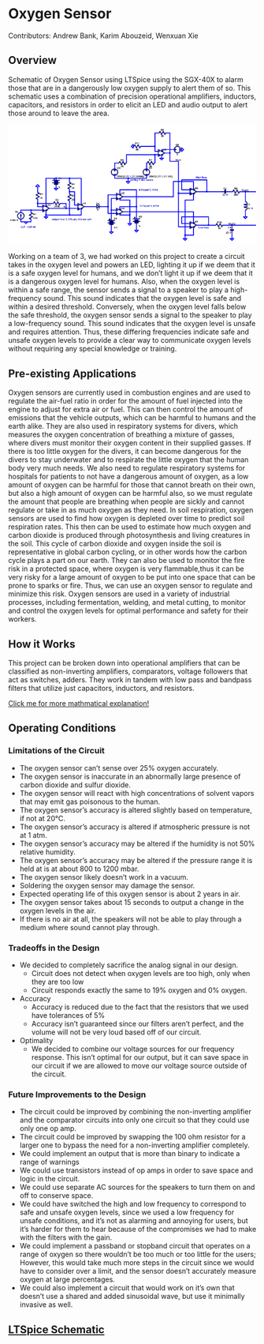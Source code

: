 # Oxygen Sensor

Contributors: Andrew Bank, Karim Abouzeid, Wenxuan Xie

## Overview

Schematic of Oxygen Sensor using LTSpice using the SGX-40X to alarm those that are in a dangerously low oxygen supply to alert them of so. This schematic uses a combination of precision operational amplifiers, inductors, capacitors, and resistors in order to elicit an LED and audio output to alert those around to leave the area.

![Image of Completed Schematic](Oxygen_Sensor_Circuit_Image.png)

Working on a team of 3, we had worked on this project to create a circuit takes in the oxygen level and powers an LED, lighting it up if we deem that it is a safe oxygen level for humans, and we don’t light it up if we deem that it is a dangerous oxygen level for humans. Also, when the oxygen level is within a safe range, the sensor sends a signal to a speaker to play a high-frequency sound. This sound indicates that the oxygen level is safe and within a desired threshold. Conversely, when the oxygen level falls below the safe threshold, the oxygen sensor sends a signal to the speaker to play a low-frequency sound. This sound indicates that the oxygen level is unsafe and requires attention. Thus, these differing frequencies indicate safe and unsafe oxygen levels to provide a clear way to communicate oxygen levels without requiring any special knowledge or training.

## Pre-existing Applications

Oxygen sensors are currently used in combustion engines and are used to regulate the air-fuel ratio in order for the amount of fuel injected into the engine to adjust for extra air or fuel. This can then control the amount of emissions that the vehicle outputs, which can be harmful to humans and the earth alike.
They are also used in respiratory systems for divers, which measures the oxygen concentration of breathing a mixture of gasses, where divers must monitor their oxygen content in their supplied gasses. If there is too little oxygen for the divers, it can become dangerous for the divers to stay underwater and to respirate the little oxygen that the human body very much needs.
We also need to regulate respiratory systems for hospitals for patients to not have a dangerous amount of oxygen, as a low amount of oxygen can be harmful for those that cannot breath on their own, but also a high amount of oxygen can be harmful also, so we must regulate the amount that people are breathing when people are sickly and cannot regulate or take in as much oxygen as they need.
In soil respiration, oxygen sensors are used to find how oxygen is depleted over time to predict soil respiration rates. This then can be used to estimate how much oxygen and carbon dioxide is produced through photosynthesis and living creatures in the soil. This cycle of carbon dioxide and oxygen inside the soil is representative in global carbon cycling, or in other words how the carbon cycle plays a part on our earth.
They can also be used to monitor the fire risk in a protected space, where oxygen is very flammable,thus it can be very risky for a large amount of oxygen to be put into one space that can be prone to sparks or fire. Thus, we can use an oxygen sensor to regulate and minimize this risk. 
Oxygen sensors are used in a variety of industrial processes, including fermentation, welding, and metal cutting, to monitor and control the oxygen levels for optimal performance and safety for their workers.

## How it Works

This project can be broken down into operational amplifiers that can be classified as non-inverting amplifiers, comparators, voltage followers that act as switches, adders. They work in tandem with low pass and bandpass filters that utilize just capacitors, inductors, and resistors. 

[Click me for more mathmatical explanation!](https://docs.google.com/document/d/11dKiXr9g6kT0yFc9-63gz_o0bKVgVQtB5aEgaVRr5AQ/edit?usp=sharing)

## Operating Conditions

### Limitations of the Circuit

* The oxygen sensor can’t sense over 25% oxygen accurately.
* The oxygen sensor is inaccurate in an abnormally large presence of carbon dioxide and sulfur dioxide.
* The oxygen sensor will react with high concentrations of solvent vapors that may emit gas poisonous to the human.
* The oxygen sensor’s accuracy is altered slightly based on temperature, if not at 20℃.
* The oxygen sensor’s accuracy is altered if atmospheric pressure is not at 1 atm. 
* The oxygen sensor’s accuracy may be altered if the humidity is not 50% relative humidity.
* The oxygen sensor’s accuracy may be altered if the pressure range it is held at is at about 800 to 1200 mbar.
* The oxygen sensor likely doesn’t work in a vacuum.
* Soldering the oxygen sensor may damage the sensor.
* Expected operating life of this oxygen sensor is about 2 years in air.
* The oxygen sensor takes about 15 seconds to output a change in the oxygen levels in the air.
* If there is no air at all, the speakers will not be able to play through a medium where sound cannot play through.

### Tradeoffs in the Design

* We decided to completely sacrifice the analog signal in our design.
  - Circuit does not detect when oxygen levels are too high, only when they are too low
  - Circuit responds exactly the same to 19% oxygen and 0% oxygen.
* Accuracy
  - Accuracy is reduced due to the fact that the resistors that we used have tolerances of 5%
  - Accuracy isn’t guaranteed since our filters aren’t perfect, and the volume will not be very loud based off of our circuit.
* Optimality
  - We decided to combine our voltage sources for our frequency response. This isn’t optimal for our output, but it can save space in our circuit if we are allowed to move our voltage source outside of the circuit.

### Future Improvements to the Design
* The circuit could be improved by combining the non-inverting amplifier and the comparator circuits into only one circuit so that they could use only one op amp.
* The circuit could be improved by swapping the 100 ohm resistor for a larger one to bypass the need for a non-inverting amplifier completely.
* We could implement an output that is more than binary to indicate a range of warnings
* We could use transistors instead of op amps in order to save space and logic in the circuit. 
* We could use separate AC sources for the speakers to turn them on and off to conserve space.
* We could have switched the high and low frequency to correspond to safe and unsafe oxygen levels, since we used a low frequency for unsafe conditions, and it’s not as alarming and annoying for users, but it’s harder for them to hear because of the compromises we had to make with the filters with the gain. 
* We could implement a passband or stopband circuit that operates on a range of oxygen so there wouldn’t be too much or too little for the users; However, this would take much more steps in the circuit since we would have to consider over a limit, and the sensor doesn’t accurately measure oxygen at large percentages.
* We could also implement a circuit that would work on it’s own that doesn’t use a shared and added sinusoidal wave, but use it minimally invasive as well.

## [LTSpice Schematic](oxygen_sensor_schematic.asc)
